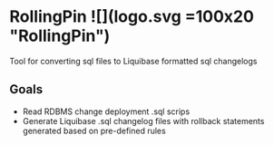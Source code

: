 # RollingPin ![](logo.svg =100x20 "RollingPin")
Tool for converting sql files to Liquibase formatted sql changelogs
## Goals
* Read RDBMS change deployment .sql scrips
* Generate Liquibase .sql changelog files with rollback statements generated based on pre-defined rules
